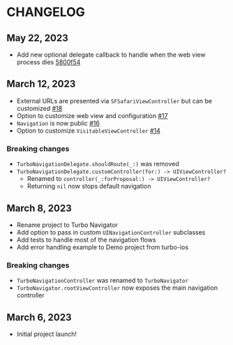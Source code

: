 # CHANGELOG

## May 22, 2023

* Add new optional delegate callback to handle when the web view process dies [5800f54](https://github.com/joemasilotti/TurboNavigator/commit/5800f541ed0d437956b8b52163348987da06332c)

## March 12, 2023

* External URLs are presented via `SFSafariViewController` but can be customized [#18](https://github.com/joemasilotti/TurboNavigator/pull/18)
* Option to customize web view and configuration [#17](https://github.com/joemasilotti/TurboNavigator/pull/17)
* `Navigation` is now public [#16](https://github.com/joemasilotti/TurboNavigator/pull/16)
* Option to customize `VisitableViewController` [#14](https://github.com/joemasilotti/TurboNavigator/pull/14)

### Breaking changes

* `TurboNavigationDelegate.shouldRoute(_:)` was removed
* `TurboNavigationDelegate.customController(for:) -> UIViewController?`
    * Renamed to `controller(_:forProposal:) -> UIViewController?`
    * Returning `nil` now stops default navigation

## March 8, 2023

* Rename project to Turbo Navigator
* Add option to pass in custom `UINavigationController` subclasses
* Add tests to handle most of the navigation flows
* Add error handling example to Demo project from turbo-ios

### Breaking changes

* `TurboNavigationController` was renamed to `TurboNavigator`
* `TurboNavigator.rootViewController` now exposes the main navigation controller

## March 6, 2023

* Initial project launch!
